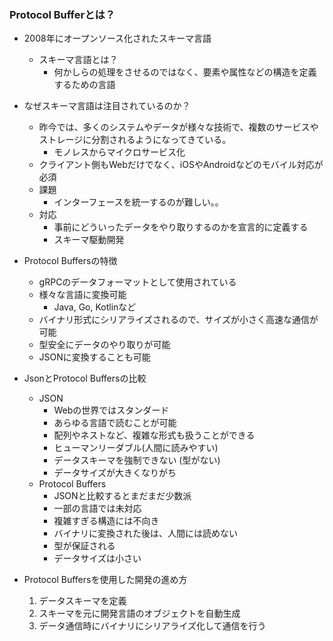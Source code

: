 ### Protocol Bufferとは？
- 2008年にオープンソース化されたスキーマ言語
  - スキーマ言語とは？
    - 何かしらの処理をさせるのではなく、要素や属性などの構造を定義するための言語

- なぜスキーマ言語は注目されているのか？
  - 昨今では、多くのシステムやデータが様々な技術で、複数のサービスやストレージに分割されるようになってきている。
    - モノレスからマイクロサービス化
  - クライアント側もWebだけでなく、iOSやAndroidなどのモバイル対応が必須
  - 課題
    - インターフェースを統一するのが難しい。。
  - 対応
    - 事前にどういったデータをやり取りするのかを宣言的に定義する
    - スキーマ駆動開発

- Protocol Buffersの特徴
  - gRPCのデータフォーマットとして使用されている
  - 様々な言語に変換可能
    - Java, Go, Kotlinなど
  - バイナリ形式にシリアライズされるので、サイズが小さく高速な通信が可能
  - 型安全にデータのやり取りが可能
  - JSONに変換することも可能

- JsonとProtocol Buffersの比較
  - JSON
    - Webの世界ではスタンダード
    - あらゆる言語で読むことが可能
    - 配列やネストなど、複雑な形式も扱うことができる
    - ヒューマンリーダブル(人間に読みやすい)
    - データスキーマを強制できない (型がない)
    - データサイズが大きくなりがち
  - Protocol Buffers
    - JSONと比較するとまだまだ少数派
    - 一部の言語では未対応
    - 複雑すぎる構造には不向き
    - バイナリに変換された後は、人間には読めない
    - 型が保証される
    - データサイズは小さい

- Protocol Buffersを使用した開発の進め方
  1. データスキーマを定義
  2. スキーマを元に開発言語のオブジェクトを自動生成
  3. データ通信時にバイナリにシリアライズ化して通信を行う

